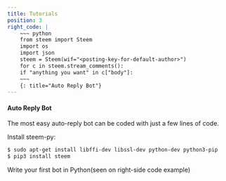 ```yaml
---
title: Tutorials
position: 3
right_code: |
    ~~~ python
    from steem import Steem
    import os
    import json
    steem = Steem(wif="<posting-key-for-default-author>")
    for c in steem.stream_comments():
    if "anything you want" in c["body"]:
    ~~~
    {: title="Auto Reply Bot"} 
---
```


#### Auto Reply Bot

The most easy auto-reply bot can be coded with just a few lines of code. 

Install steem-py:
~~~ bash
$ sudo apt-get install libffi-dev libssl-dev python-dev python3-pip
$ pip3 install steem
~~~

Write your first bot in Python(seen on right-side code example)

